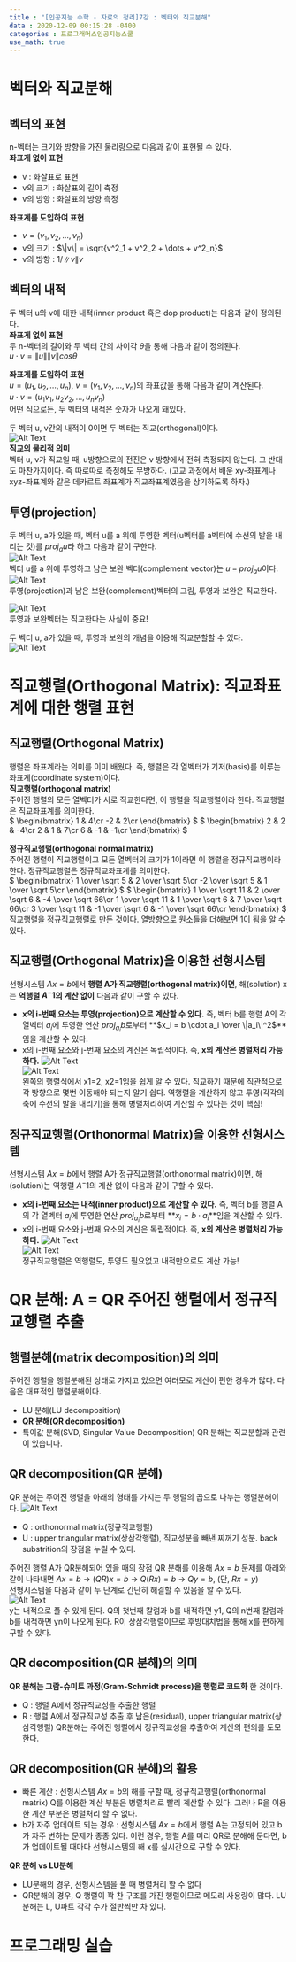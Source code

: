 ```yaml
---
title : "[인공지능 수학 - 자료의 정리]7강 : 벡터와 직교분해"
data : 2020-12-09 00:15:28 -0400
categories : 프로그래머스인공지능스쿨
use_math: true
---
```

# 벡터와 직교분해
## 벡터의 표현
n-벡터는 크기와 방향을 가진 물리량으로 다음과 같이 표현될 수 있다.  
**좌표게 없이 표현**  
- v : 화살표로 표현
- v의 크기 : 화살표의 길이 측정
- v의 방향 : 화살표의 방향 측정 
  
**좌표계를 도입하여 표현**  
- $v = (v_1, v_2, \dots, v_n)$
- v의 크기 : $\|v\| = \sqrt{v^2_1 + v^2_2 + \dots + v^2_n}$
- v의 방향 : $1/\|v\|v$
  
## 벡터의 내적
두 벡터 u와 v에 대한 내적(inner product 혹은 dop product)는 다음과 같이 정의된다.  
**좌표게 없이 표현**  
두 n-벡터의 길이와 두 벡터 간의 사이각 $\theta$을 통해 다음과 같이 정의된다.  
$u \cdot v = \|u\|\|v\|cos\theta$  
  
**좌표계를 도입하여 표현**  
$u = (u_1, u_2, \dots, u_n)$, $v = (v_1, v_2, \dots, v_n)$의 좌표값을 통해 다음과 같이 계산된다.  
$u \cdot v = (u_1v_1, u_2v_2, \dots, u_nv_n)$  
어떤 식으로든, 두 벡터의 내적은 숫자가 나오게 돼있다.  
  
두 벡터 u, v간의 내적이 0이면 두 벡터는 직교(orthogonal)이다.  
![Alt Text](/assets/images/20201209/1.png)  
**직교의 물리적 의미**  
벡터 u, v가 직교일 때, u방향으로의 전진은 v 방향에서 전혀 측정되지 않는다. 그 반대도 마찬가지이다. 즉 따로따로 측정해도 무방하다. (고교 과정에서 배운 xy-좌표계나 xyz-좌표계와 같은 데카르트 좌표계가 직교좌표계였음을 상기하도록 하자.)  
  
## 투영(projection)
두 벡터 u, a가 있을 때, 벡터 u를 a 위에 투영한 벡터(u벡터를 a벡터에 수선의 발을 내리는 것)를 $proj_au$라 하고 다음과 같이 구한다.  
![Alt Text](/assets/images/20201209/2.png)  
벡터 u를 a 위에 투영하고 남은 보완 벡터(complement vector)는 $u-proj_au$이다.  
![Alt Text](/assets/images/20201209/3.png)  
투영(projection)과 남은 보완(complement)벡터의 그림, 투영과 보완은 직교한다.  
  
![Alt Text](/assets/images/20201209/4.png)  
투영과 보완벡터는 직교한다는 사실이 중요!  
  
두 벡터 u, a가 있을 때, 투영과 보완의 개념을 이용해 직교분할할 수 있다.  
![Alt Text](/assets/images/20201209/5.png)  
  


# 직교행렬(Orthogonal Matrix): 직교좌표계에 대한 행렬 표현
## 직교행렬(Orthogonal Matrix)
행렬은 좌표계라는 의미를 이미 배웠다. 즉, 행렬은 각 열벡터가 기저(basis)를 이루는 좌표계(coordinate system)이다.  
**직교행렬(orthogonal matrix)**  
주어진 행렬의 모든 열벡터가 서로 직교한다면, 이 행렬을 직교행렬이라 한다. 직교행렬은 직교좌표계를 의미한다.  
$
\begin{bmatrix}
1 & 4\cr
-2 & 2\cr
\end{bmatrix}
$
$
\begin{bmatrix}
2 & 2 & -4\cr
2 & 1 & 7\cr
6 & -1 & -1\cr
\end{bmatrix}
$  
  
**정규직교행렬(orthogonal normal matrix)**  
주어진 행렬이 직교행렬이고 모든 열벡터의 크기가 1이라면 이 행렬을 정규직교행이라 한다. 정규직교행렬은 정규직교좌표계를 의미한다.  
$
\begin{bmatrix}
1 \over \sqrt 5 & 2 \over \sqrt 5\cr
-2 \over \sqrt 5 & 1 \over \sqrt 5\cr
\end{bmatrix}
$
$
\begin{bmatrix}
1 \over \sqrt 11 & 2 \over \sqrt 6 & -4 \over \sqrt 66\cr
1 \over \sqrt 11 & 1 \over \sqrt 6 & 7 \over \sqrt 66\cr
3 \over \sqrt 11 & -1 \over \sqrt 6 & -1 \over \sqrt 66\cr
\end{bmatrix}
$  
직교행렬을 정규직교행렬로 만든 것이다. 열방향으로 원소들을 더해보면 1이 됨을 알 수 있다.  
  
## 직교행렬(Orthogonal Matrix)을 이용한 선형시스템
선형시스템 $Ax = b$에서 **행렬 A가 직교행렬(orthogonal matrix)이면**, 해(solution) x는 **역행렬 $A^-1$의 계산 없이** 다음과 같이 구할 수 있다.  
- **x의 i-번째 요소는 투영(projection)으로 계산할 수 있다.** 즉, 벡터 b를 행렬 A의 각 열벡터 $a_i$에 투영한 연산 $proj_{a_i}b$로부터 **$x_i = b \cdot a_i \over \|a_i\|^2$**임을 계산할 수 있다.  
- x의 i-번째 요소와 j-번째 요소의 계산은 독립적이다. 즉, **x의 계산은 병렬처리 가능하다.**
![Alt Text](/assets/images/20201209/6.png)  
![Alt Text](/assets/images/20201209/7.png)  
왼쪽의 행렬식에서 x1=2, x2=1임을 쉽게 알 수 있다. 직교하기 때문에 직관적으로 각 방향으로 몇번 이동해야 되는지 알기 쉽다. 
역행렬을 계산하지 않고 투영(각각의 축에 수선의 발을 내리기)을 통해 병렬처리하여 계산할 수 있다는 것이 핵심!  
  
## 정규직교행렬(Orthonormal Matrix)을 이용한 선형시스템
선형시스템 $Ax = b$에서 행렬 A가 정규직교행렬(orthonormal matrix)이면, 해(solution)는 역행렬 $A^-1$의 계산 없이 다음과 같이 구할 수 있다.
- **x의 i-번째 요소는 내적(inner product)으로 계산할 수 있다.** 즉, 벡터 b를 행렬 A의 각 열벡터 $a_i$에 투영한 연산 $proj_{a_i}b$로부터 **$x_i = b \cdot a_i$**임을 계산할 수 있다.  
- x의 i-번째 요소와 j-번째 요소의 계산은 독립적이다. 즉, **x의 계산은 병렬처리 가능하다.**
![Alt Text](/assets/images/20201209/8.png)  
![Alt Text](/assets/images/20201209/9.png)  
정규직교행렬은 역행렬도, 투영도 필요없고 내적만으로도 계산 가능!  
  


# QR 분해: A = QR 주어진 행렬에서 정규직교행렬 추출
## 행렬분해(matrix decomposition)의 의미
주어진 행렬을 행렬분해된 상태로 가지고 있으면 여러모로 계산이 편한 경우가 많다. 다음은 대표적인 행렬분해이다.  
- LU 분해(LU decomposition)
- **QR 분해(QR decomposition)**
- 특이값 분해(SVD, Singular Value Decomposition)
QR 분해는 직교분할과 관련이 있습니다.  
  
## QR decomposition(QR 분해)
QR 분해는 주어진 행렬을 아래의 형태를 가지는 두 행렬의 곱으로 나누는 행렬분해이다.
![Alt Text](/assets/images/20201209/10.png)  
- Q : orthonormal matrix(정규직교행렬)
- U : upper triangular matrix(상삼각행렬), 직교성분을 빼낸 찌꺼기 성분. back substrition의 장점을 누릴 수 있다.
  
주어진 행렬 A가 QR분해되어 있을 때의 장점
QR 분해를 이용해 $Ax = b$ 문제를 아래와 같이 나타내면
$Ax = b$ -> $(QR)x = b$ -> $Q(Rx) = b$ -> $Qy = b$, (단, $Rx = y$)  
선형시스템을 다음과 같이 두 단계로 간단히 해결할 수 있음을 알 수 있다.  
![Alt Text](/assets/images/20201209/11.png)  
y는 내적으로 풀 수 있게 된다. Q의 첫번째 칼럼과 b를 내적하면 y1, Q의 n번째 칼럼과 b를 내적하면 yn이 나오게 된다. 
R이 상삼각행렬이므로 후방대치법을 통해 x를 편하게 구할 수 있다.  
  
## QR decomposition(QR 분해)의 의미
**QR 분해는 그람-슈미트 과정(Gram-Schmidt process)을 행렬로 코드화** 한 것이다.  
- Q : 행렬 A에서 정규직교성을 추출한 행렬
- R : 행렬 A에서 정규직교성 추출 후 남은(residual), upper triangular matrix(상삼각행렬)
QR분해는 주어진 행렬에서 정규직교성을 추출하여 계산의 편의를 도모한다.  
  
## QR decomposition(QR 분해)의 활용
- 빠른 계산 : 선형시스템 $Ax = b$의 해를 구할 때, 정규직교행렬(orthonormal matrix) Q를 이용한 계산 부분은 병렬처리로 빨리 계산할 수 있다. 그러나 R을 이용한 계산 부분은 병렬처리 할 수 없다.
- b가 자주 업데이트 되는 경우 : 선형시스템 $Ax = b$에서 행렬 A는 고정되어 있고 b가 자주 변하는 문제가 종종 있다. 이런 경우, 행렬 A를 미리 QR로 분해해 둔다면, b가 업데이트될 때마다 선형시스템의 해 x를 실시간으로 구할 수 있다.
  
**QR 분해 vs LU분해**  
- LU분해의 경우, 선형시스템을 풀 때 병렬처리 할 수 없다
- QR분해의 경우, Q 행렬이 꽉 찬 구조를 가진 행렬이므로 메모리 사용량이 많다. LU분해는 L, U파트 각각 수가 절반씩만 차 있다.
  
# 프로그래밍 실습